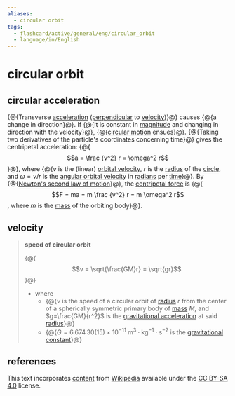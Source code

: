 ```yaml
---
aliases:
  - circular orbit
tags:
  - flashcard/active/general/eng/circular_orbit
  - language/in/English
---
```


# circular orbit

## circular acceleration

{@{Transverse [acceleration](acceleration.md) ([perpendicular](perpendicular.md) to [velocity](velocity.md))}@} causes {@{a change in direction}@}. If {@{it is constant in [magnitude](magnitude%20(physics).md) and changing in direction with the velocity}@}, {@{[circular motion](circular%20motion.md) ensues}@}. {@{Taking two derivatives of the particle's coordinates concerning time}@} gives the centripetal acceleration: {@{$$a = \frac {v^2} r = \omega^2 r$$}@}, where {@{$v$ is the (linear) [orbital velocity](#velocity), $r$ is the [radius](radius.md) of the [circle](circle.md), and $\omega = v / r$ is the [angular orbital velocity](angular%20frequency.md) in [radians](radian.md) per [time](time.md)}@}. By {@{[Newton's second law of motion](Newton's%20laws%20of%20motion.md#second%20law)}@}, the [centripetal force](centripetal%20force.md) is {@{$$F = ma = m \frac {v^2} r = m \omega^2 r$$, where $m$ is the [mass](mass.md) of the orbiting body}@}. <!--SR:!2026-03-20,456,334!2027-12-02,932,334!2025-09-11,302,294!2028-06-14,1111,354!2025-08-25,313,334!2028-05-07,1085,354!2027-07-13,838,334!2026-07-26,546,314!2026-03-23,432,314-->

## velocity

> __speed of circular orbit__
>
> {@{$$v = \sqrt{\frac{GM}r} = \sqrt{gr}$$}@}
>
> - where
>   - {@{$v$ is the speed of a circular orbit of [radius](radius.md) $r$ from the center of a spherically symmetric primary body of [mass](mass.md) $M$, and $g=\frac{GM}{r^2}$ is the [gravitational acceleration](gravitational%20acceleration.md) at said [radius](radius.md)}@}
>   - {@{$G = 6.674\,30(15) \times 10^{−11} \mathrm{\ m^3 \cdot kg^{-1} \cdot s^{−2} }$ is the [gravitational constant](gravitational%20constant.md)}@} <!--SR:!2028-11-28,1199,290!2026-02-14,499,270!2027-03-31,674,230-->

## references

This text incorporates [content](https://en.wikipedia.org/wiki/circular_orbit) from [Wikipedia](Wikipedia.md) available under the [CC BY-SA 4.0](https://creativecommons.org/licenses/by-sa/4.0/) license.
